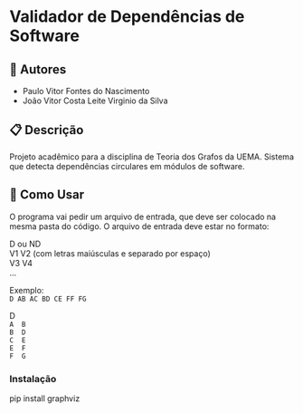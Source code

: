 # Validador de Dependências de Software

## 👥 Autores
- Paulo Vitor Fontes do Nascimento
- João Vitor Costa Leite Virginio da Silva

## 📋 Descrição
Projeto acadêmico para a disciplina de Teoria dos Grafos da UEMA. 
Sistema que detecta dependências circulares em módulos de software.

## 🚀 Como Usar
O programa vai pedir um arquivo de entrada, que deve ser colocado na mesma pasta do código.
O arquivo de entrada deve estar no formato:

D ou ND  
V1  V2 (com letras maiúsculas e separado por espaço)  
V3  V4  
...  

Exemplo:  
`D AB AC BD CE FF FG`

D  
`A  B`  
`B  D`  
`C  E`  
`E  F`  
`F  G`  

### Instalação
pip install graphviz
